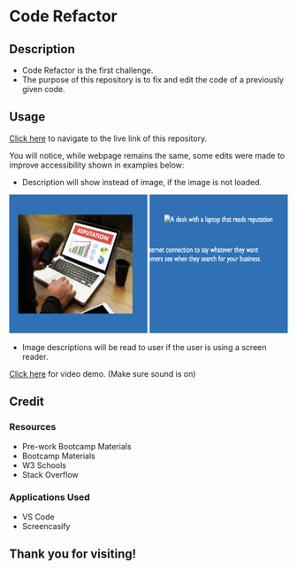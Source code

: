 # Code Refactor

## Description

- Code Refactor is the first challenge.
- The purpose of this repository is to fix and edit the code of a previously given code.

## Usage

[Click here](https://hbarry89.github.io/Code-Refactor/) to navigate to the live link of this repository.

You will notice, while webpage remains the same, some edits were made to improve accessibility shown in examples below:

- Description will show instead of image, if the image is not loaded.
<img src="Demo-Files/laptop-image.png" width="250" height="250">
<img src="Demo-Files/laptop-image-description.png" width="250" height="250">

- Image descriptions will be read to user if the user is using a screen reader.

[Click here](https://drive.google.com/file/d/1v8nUMlH2F4aRoG7bVGSmTkvPesiRivku/view) for video demo. (Make sure sound is on)

## Credit
### Resources
- Pre-work Bootcamp Materials
- Bootcamp Materials
- W3 Schools
- Stack Overflow

### Applications Used
- VS Code
- Screencasify

## Thank you for visiting!